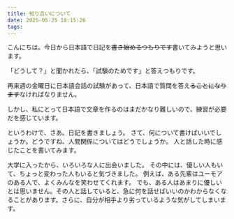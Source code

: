 ```yaml
---
title: 知り合いについて
date: 2025-05-25 18:15:26
tags:
---
```


こんにちは。今日から日本語で日記を~~書き始めるつもりです~~書いてみようと思います。

「どうして？」と聞かれたら、「試験のためです」と答えつもりです。

再来週の金曜日に日本語会話の試験があって、日本語で質問を答え~~ることになります~~なければなりません。

しかし、私にとって日本語で文章を作るのはまだかなり難しいので、練習が必要だを感じています。

というわけで、さあ。日記を書きましょう。
さて、何について書けばいいでしょうか。どうですね、人間関係についてはどうでしょうか。
人と話した時に感じたことを書いてみます。

大学に入ったから、いろいろな人に出会いました。
その中には、優しい人もいて、ちょっと変わった人もいると気づきました。
例えば、ある先輩はユーモアのある人で、よくみんなを笑わせてくれます。
でも、ある人はあまりに優しいとは思いません。その人と話していると、急に何を話せばいいのかわからなくなることがあります。さらに、自分が相手より劣っているような気がしてしまいます。
